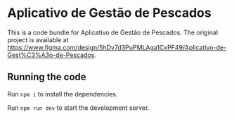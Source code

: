 
  # Aplicativo de Gestão de Pescados

  This is a code bundle for Aplicativo de Gestão de Pescados. The original project is available at https://www.figma.com/design/5hDv7d3PuPMLAga1CxPF49/Aplicativo-de-Gest%C3%A3o-de-Pescados.

  ## Running the code

  Run `npm i` to install the dependencies.

  Run `npm run dev` to start the development server.
  